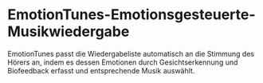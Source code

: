 # EmotionTunes-Emotionsgesteuerte-Musikwiedergabe
EmotionTunes passt die Wiedergabeliste automatisch an die Stimmung des Hörers an, indem es dessen Emotionen durch Gesichtserkennung und Biofeedback erfasst und entsprechende Musik auswählt.
